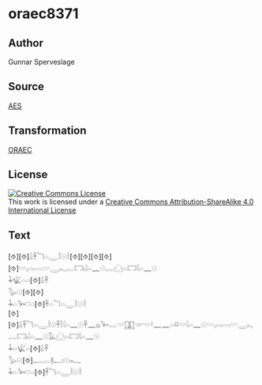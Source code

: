 # oraec8371

## Author

Gunnar Sperveslage

## Source

[AES](https://github.com/simondschweitzer/aes)

## Transformation

[ORAEC](https://oraec.github.io/)

## License

<a rel="license" href="http://creativecommons.org/licenses/by-sa/4.0/"><img alt="Creative Commons License" style="border-width:0" src="https://i.creativecommons.org/l/by-sa/4.0/88x31.png" /></a><br />This work is licensed under a <a rel="license" href="http://creativecommons.org/licenses/by-sa/4.0/">Creative Commons Attribution-ShareAlike 4.0 International License</a>

## Text

[⯑][⯑]𓏙𓋹𓆓𓏏𓇾𓎛𓇳𓎛[⯑][⯑][⯑][⯑][⯑]𓎟𓊪𓏏𓇯𓎟𓇾𓏤𓈅𓐛𓉐𓏤𓇋𓏏𓈖𓇳𓐛𓈌𓏏𓉐𓇋𓏏𓈖𓇳<br>
𓇓𓆤𓏏𓏏[⯑]𓏙𓋹<br>
𓅭𓇳[⯑][⯑]<br>
𓇓𓏏𓅨𓈞𓏏[⯑]𓋹𓏏𓆓𓏏𓇾𓎛𓇳𓎛<br>
[⯑][⯑]𓏙𓋹𓆓𓏏𓇾𓎛𓇳𓋹𓎛𓇋𓏏𓈖𓇳𓋹𓈖𓐍𓅨𓂋𓎟𓉳𓎱𓎟𓍲𓈖𓈖𓏏𓍶𓎟𓇋𓏏𓈖𓇳𓎟𓊪𓏏𓇯𓎟𓇾𓏤𓈅𓐛𓉐𓏤𓇋𓏏𓈖𓇳𓅓𓈌𓏏𓉐𓇋𓏏𓈖𓇳<br>
𓇓𓏏𓆤𓏏[⯑]𓏙𓋹<br>
𓅭𓇳[⯑]𓉻𓐛𓊢𓂝𓇳𓏤𓆑<br>
𓇓𓏏𓅨𓈞𓏏[⯑]𓋹𓆓𓏏𓇾𓎛𓇳𓎛<br>
